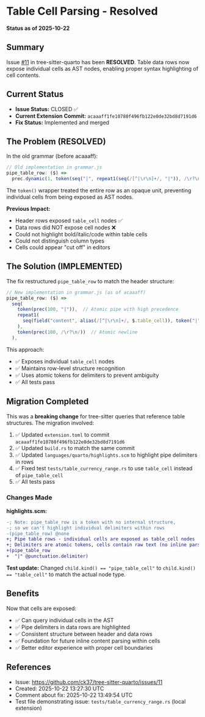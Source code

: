 # Table Cell Parsing - Resolved

**Status as of 2025-10-22**

## Summary

Issue [#11](https://github.com/ck37/tree-sitter-quarto/issues/11) in tree-sitter-quarto has been **RESOLVED**. Table data rows now expose individual cells as AST nodes, enabling proper syntax highlighting of cell contents.

## Current Status

- **Issue Status:** CLOSED ✅
- **Current Extension Commit:** `acaaaff1fe10780f496fb122e0de32bd8d7191d6`
- **Fix Status:** Implemented and merged

## The Problem (RESOLVED)

In the old grammar (before acaaaff):

```javascript
// Old implementation in grammar.js
pipe_table_row: ($) =>
  prec.dynamic(1, token(seq("|", repeat1(seq(/[^|\r\n]+/, "|")), /\r?\n/))),
```

The `token()` wrapper treated the entire row as an opaque unit, preventing individual cells from being exposed as AST nodes.

**Previous Impact:**
- Header rows exposed `table_cell` nodes ✅
- Data rows did NOT expose cell nodes ❌
- Could not highlight bold/italic/code within table cells
- Could not distinguish column types
- Cells could appear "cut off" in editors

## The Solution (IMPLEMENTED)

The fix restructured `pipe_table_row` to match the header structure:

```javascript
// New implementation in grammar.js (as of acaaaff)
pipe_table_row: ($) =>
  seq(
    token(prec(100, "|")),  // Atomic pipe with high precedence
    repeat1(
      seq(field("content", alias(/[^|\r\n]+/, $.table_cell)), token("|"))
    ),
    token(prec(100, /\r?\n/))  // Atomic newline
  ),
```

This approach:
- ✅ Exposes individual `table_cell` nodes
- ✅ Maintains row-level structure recognition
- ✅ Uses atomic tokens for delimiters to prevent ambiguity
- ✅ All tests pass

## Migration Completed

This was a **breaking change** for tree-sitter queries that reference table structures. The migration involved:

1. ✅ Updated `extension.toml` to commit `acaaaff1fe10780f496fb122e0de32bd8d7191d6`
2. ✅ Updated `build.rs` to match the same commit
3. ✅ Updated `languages/quarto/highlights.scm` to highlight pipe delimiters in rows
4. ✅ Fixed test `tests/table_currency_range.rs` to use `table_cell` instead of `pipe_table_cell`
5. ✅ All tests pass

### Changes Made

**highlights.scm:**
```diff
-; Note: pipe_table_row is a token with no internal structure,
-; so we can't highlight individual delimiters within rows
-(pipe_table_row) @none
+; Pipe table rows - individual cells are exposed as table_cell nodes
+; Delimiters are atomic tokens, cells contain raw text (no inline parsing yet)
+(pipe_table_row
+  "|" @punctuation.delimiter)
```

**Test update:**
Changed `child.kind() == "pipe_table_cell"` to `child.kind() == "table_cell"` to match the actual node type.

## Benefits

Now that cells are exposed:
- ✅ Can query individual cells in the AST
- ✅ Pipe delimiters in data rows are highlighted
- ✅ Consistent structure between header and data rows
- ✅ Foundation for future inline content parsing within cells
- ✅ Better editor experience with proper cell boundaries

## References

- Issue: https://github.com/ck37/tree-sitter-quarto/issues/11
- Created: 2025-10-22 13:27:30 UTC
- Comment about fix: 2025-10-22 13:49:54 UTC
- Test file demonstrating issue: `tests/table_currency_range.rs` (local extension)
